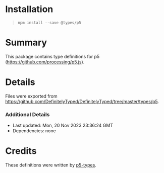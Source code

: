 # Installation
> `npm install --save @types/p5`

# Summary
This package contains type definitions for p5 (https://github.com/processing/p5.js).

# Details
Files were exported from https://github.com/DefinitelyTyped/DefinitelyTyped/tree/master/types/p5.

### Additional Details
 * Last updated: Mon, 20 Nov 2023 23:36:24 GMT
 * Dependencies: none

# Credits
These definitions were written by [p5-types](https://github.com/p5-types).
